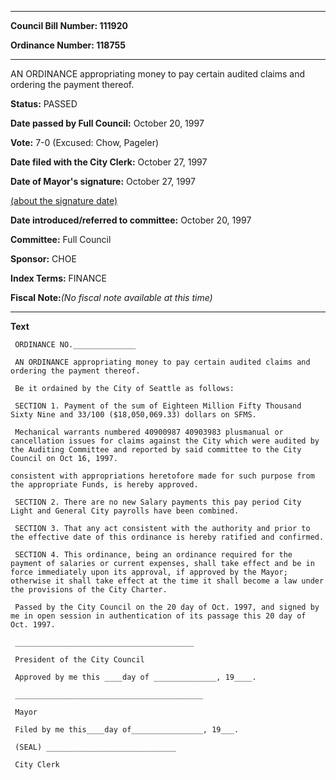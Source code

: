 

********

**Council Bill Number: 111920**
   
**Ordinance Number: 118755**
********

 AN ORDINANCE appropriating money to pay certain audited claims and ordering the payment thereof.

**Status:** PASSED
   
**Date passed by Full Council:** October 20, 1997
   
**Vote:** 7-0 (Excused: Chow, Pageler)
   
**Date filed with the City Clerk:** October 27, 1997
   
**Date of Mayor's signature:** October 27, 1997
   
[(about the signature date)](/~public/approvaldate.htm)
   
   
   
**Date introduced/referred to committee:** October 20, 1997
   
**Committee:** Full Council
   
**Sponsor:** CHOE
   
   
**Index Terms:** FINANCE

**Fiscal Note:**_(No fiscal note available at this time)_

********

**Text**
   
```
 ORDINANCE NO.______________

 AN ORDINANCE appropriating money to pay certain audited claims and ordering the payment thereof.

 Be it ordained by the City of Seattle as follows:

 SECTION 1. Payment of the sum of Eighteen Million Fifty Thousand Sixty Nine and 33/100 ($18,050,069.33) dollars on SFMS.

 Mechanical warrants numbered 40900987 40903983 plusmanual or cancellation issues for claims against the City which were audited by the Auditing Committee and reported by said committee to the City Council on Oct 16, 1997.

consistent with appropriations heretofore made for such purpose from the appropriate Funds, is hereby approved.

 SECTION 2. There are no new Salary payments this pay period City Light and General City payrolls have been combined.

 SECTION 3. That any act consistent with the authority and prior to the effective date of this ordinance is hereby ratified and confirmed.

 SECTION 4. This ordinance, being an ordinance required for the payment of salaries or current expenses, shall take effect and be in force immediately upon its approval, if approved by the Mayor; otherwise it shall take effect at the time it shall become a law under the provisions of the City Charter.

 Passed by the City Council on the 20 day of Oct. 1997, and signed by me in open session in authentication of its passage this 20 day of Oct. 1997.

 ________________________________________

 President of the City Council

 Approved by me this ____day of ______________, 19____.

 __________________________________________

 Mayor

 Filed by me this____day of________________, 19___.

 (SEAL) _____________________________

 City Clerk

```
